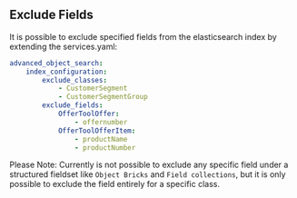## Exclude Fields

It is possible to exclude specified fields from the elasticsearch index by extending the services.yaml:
```yaml
advanced_object_search:
    index_configuration:
        exclude_classes:
            - CustomerSegment
            - CustomerSegmentGroup
        exclude_fields:
            OfferToolOffer:
                - offernumber
            OfferToolOfferItem:
                - productName
                - productNumber
```
Please Note: Currently is not possible to exclude any specific field under a structured fieldset like `Object Bricks` and `Field collections`, but it is only possible to exclude the field entirely for a specific class. 